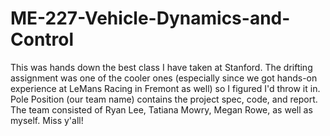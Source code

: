 # ME-227-Vehicle-Dynamics-and-Control

This was hands down the best class I have taken at Stanford. The drifting assignment was one of the cooler ones (especially
since we got hands-on experience at LeMans Racing in Fremont as well) so I figured I'd throw it in.
Pole Position (our team name) contains the project spec, code, and report. The team consisted of Ryan Lee, Tatiana Mowry, Megan Rowe, as well as myself. Miss y'all!
